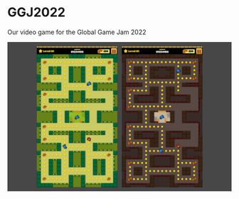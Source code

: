 # GGJ2022

Our video game for the Global Game Jam 2022

![test](https://github.com/RemiFusade2/GGJ2022/blob/main/References/Top-Down-2D-Game-Kit2.jpg)
